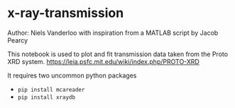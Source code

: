 # x-ray-transmission
Author: Niels Vanderloo with inspiration from a MATLAB script by Jacob Pearcy

This notebook is used to plot and fit transmission data taken from the Proto XRD system. https://leia.psfc.mit.edu/wiki/index.php/PROTO-XRD

It requires two uncommon python packages
- `pip install mcareader`
- `pip install xraydb`

